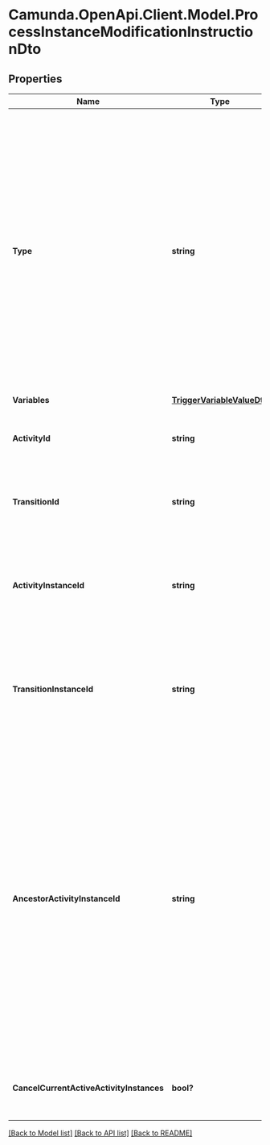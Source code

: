 # Camunda.OpenApi.Client.Model.ProcessInstanceModificationInstructionDto

## Properties

Name | Type | Description | Notes
------------ | ------------- | ------------- | -------------
**Type** | **string** | **Mandatory**. One of the following values: &#x60;cancel&#x60;, &#x60;startBeforeActivity&#x60;, &#x60;startAfterActivity&#x60;, &#x60;startTransition&#x60;.  * A cancel instruction requests cancellation of a single activity instance or all instances of one activity. * A startBeforeActivity instruction requests to enter a given activity. * A startAfterActivity instruction requests to execute the single outgoing sequence flow of a given activity. * A startTransition instruction requests to execute a specific sequence flow. | 
**Variables** | [**TriggerVariableValueDto**](TriggerVariableValueDto.md) |  | [optional] 
**ActivityId** | **string** | Can be used with instructions of types &#x60;startTransition&#x60;. Specifies the sequence flow to start. | [optional] 
**TransitionId** | **string** | Can be used with instructions of types &#x60;startTransition&#x60;. Specifies the sequence flow to start. | [optional] 
**ActivityInstanceId** | **string** | Can be used with instructions of type &#x60;cancel&#x60;. Specifies the activity instance to cancel. Valid values are the activity instance IDs supplied by the [Get Activity Instance request](https://docs.camunda.org/manual/7.21/reference/rest/process-instance/get-activity-instances/). | [optional] 
**TransitionInstanceId** | **string** | Can be used with instructions of type &#x60;cancel&#x60;. Specifies the transition instance to cancel. Valid values are the transition instance IDs supplied by the [Get Activity Instance request](https://docs.camunda.org/manual/7.21/reference/rest/process-instance/get-activity-instances/). | [optional] 
**AncestorActivityInstanceId** | **string** | Can be used with instructions of type &#x60;startBeforeActivity&#x60;, &#x60;startAfterActivity&#x60;, and &#x60;startTransition&#x60;. Valid values are the activity instance IDs supplied by the Get Activity Instance request. If there are multiple parent activity instances of the targeted activity, this specifies the ancestor scope in which hierarchy the activity/transition is to be instantiated.  Example: When there are two instances of a subprocess and an activity contained in the subprocess is to be started, this parameter allows to specifiy under which subprocess instance the activity should be started. | [optional] 
**CancelCurrentActiveActivityInstances** | **bool?** | Can be used with instructions of type cancel. Prevents the deletion of new created activity instances. | [optional] 

[[Back to Model list]](../README.md#documentation-for-models) [[Back to API list]](../README.md#documentation-for-api-endpoints) [[Back to README]](../README.md)

